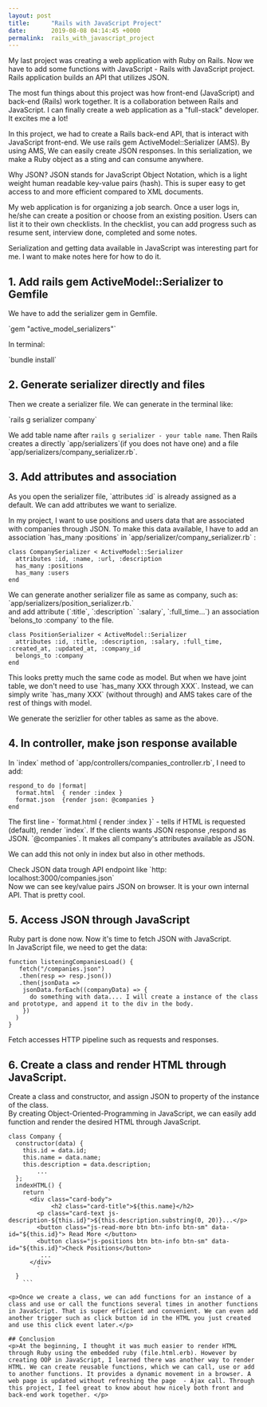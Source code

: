 ```yaml
---
layout: post
title:      "Rails with JavaScript Project"
date:       2019-08-08 04:14:45 +0000
permalink:  rails_with_javascript_project
---
```



<p>My last project was creating a web application with Ruby on Rails. Now we have to add some functions with JavaScript  - Rails with JavaScript project. Rails application builds an API that utilizes JSON.</p>

<p>The most fun things about this project was how front-end (JavaScript) and back-end (Rails) work together. It is a collaboration between Rails and JavaScript. I can finally create a web application as a "full-stack" developer. It excites me a lot!</p>

<p>In this project, we had to create a Rails back-end API, that is interact with JavaScript front-end. We use rails gem ActiveModel::Serializer (AMS). By using AMS, We can easily create JSON responses. In this serialization, we make a Ruby object as a sting and can consume anywhere.</p>

<p>Why JSON? JSON stands for JavaScript Object Notation, which is a light weight human readable key-value pairs (hash). This is super easy to get access to and more efficient compared to XML documents.</p>

<p>My web application is for organizing a job search. Once a user logs in, he/she can create a position or choose from an existing position. Users can list it to their own checklists. In the checklist, you can add progress such as resume sent, interview done, completed and some notes.</p>

<p>Serialization and getting data available in JavaScript was interesting part for me. I want to make notes here for how to do it.</p>

## 1. Add rails gem ActiveModel::Serializer to Gemfile
<p>We have to add the serializer gem in Gemfile.</p>
`gem "active_model_serializers"`

<p>In terminal:</p>
`bundle install`


## 2. Generate serializer directly and files
<p>Then we create a serializer file. We can generate in the terminal like:</p>
`rails g serializer company`

<p>We add table name after <code class="highlighter-rouge">rails g serializer - your table name</code>.
Then Rails creates a directly `app/serializers`(if you does not have one) and a file `app/serializers/company_serializer.rb`.</p>

## 3. Add attributes and association
<p>As you open the serializer file, `attributes :id` is already assigned as a default. We can add attributes we want to serialize.</p>

<p>In my project, I want to use positions and users data that are associated with companies through JSON. To make this data available, I have to add an association `has_many :positions` in `app/serializer/company_serializer.rb` :</p>


```
class CompanySerializer < ActiveModel::Serializer
  attributes :id, :name, :url, :description
  has_many :positions
  has_many :users
end
```

<p>We can generate another serializer file as same as company, such as: <br>
`app/serializers/position_serializer.rb.`  <br>
and add attribute (`:title`, `:description` `:salary`, `:full_time...`) an association `belons_to :company`  to the file.</p>

```
class PositionSerializer < ActiveModel::Serializer
  attributes :id, :title, :description, :salary, :full_time, :created_at, :updated_at, :company_id
  belongs_to :company
end
```

<p>This looks pretty much the same code as model. But when we have joint table, we don't need to use  `has_many XXX through XXX`. Instead, we can simply write `has_many XXX` (without through) and AMS takes care of the rest of things with model. </p>

<p>We generate the serizlier for other tables as same as the above.</p>

## 4. In controller,  make json response available
<p>In `index` method of `app/controllers/companies_controller.rb`, I need to add:</p>

```
respond_to do |format|
  format.html  { render :index }
  format.json  {render json: @companies }
end
```

<p>The first line - `format.html  { render :index }` - tells if HTML is requested (default), render `index`. If the clients wants JSON response ,respond as JSON. `@companies`. It makes all company's attributes available as JSON.</p>

<p>We can add this not only in index but also in other methods.</p>

<p>Check JSON data trough API endpoint like `http: localhost:3000/companies.json`<br>
Now we can see key/value pairs JSON on browser. It is your own internal API. That is pretty cool.</p>

## 5. Access JSON through JavaScript
<p>Ruby part is done now. Now it's time to fetch JSON with JavaScript.<br>
In JavaScript file, we need to get the data:</p>

```
function listeningCompaniesLoad() {
   fetch("/companies.json")
   .then(resp => resp.json())
   .then(jsonData =>
    jsonData.forEach((companyData) => {
      do something with data.... I will create a instance of the class and prototype, and append it to the div in the body.
    })
  )
}
```

<p>Fetch accesses HTTP pipeline such as requests and responses.</p>


## 6. Create a class and render HTML through JavaScript.
<p>Create a class and constructor, and assign JSON to property of the instance of the class.<br>
By creating Object-Oriented-Programming in JavaScript, we can easily add function and render the desired HTML through JavaScript. </p>

```
class Company {
  constructor(data) {
    this.id = data.id;
    this.name = data.name;
    this.description = data.description;
		...
  };
  indexHTML() {
    return `
      <div class="card-body">
		    <h2 class="card-title">${this.name}</h2>
        <p class="card-text js-description-${this.id}">${this.description.substring(0, 20)}...</p>
        <button class="js-read-more btn btn-info btn-sm" data-id="${this.id}"> Read More </button>
        <button class="js-positions btn btn-info btn-sm" data-id="${this.id}">Check Positions</button>
         ...
      </div>
		`
  }
	```

<p>Once we create a class, we can add functions for an instance of a class and use or call the functions several times in another functions in JavaScript. That is super efficient and convenient. We can even add another trigger such as click button id in the HTML you just created and use this click event later.</p>

## Conclusion
<p>At the beginning, I thought it was much easier to render HTML through Ruby using the embedded ruby (file.html.erb). However by creating OOP in JavaScript, I learned there was another way to render HTML. We can create reusable functions, which we can call, use or add to another functions. It provides a dynamic movement in a browser. A web page is updated without refreshing the page  - Ajax call. Through this project, I feel great to know about how nicely both front and back-end work together. </p>

